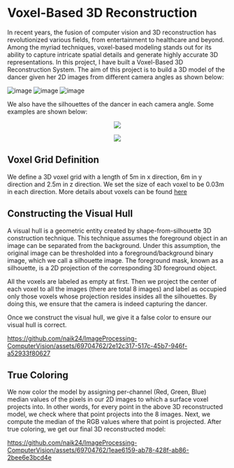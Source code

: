 # Voxel-Based 3D Reconstruction

In recent years, the fusion of computer vision and 3D reconstruction has revolutionized various fields, from entertainment to healthcare and beyond. Among the myriad techniques, voxel-based modeling stands out for its ability to capture intricate spatial details and generate highly accurate 3D representations. In this project, I have built a Voxel-Based 3D Reconstruction System. The aim of this project is to build a 3D model of the dancer given her 2D images from different camera angles as shown below:

![image](https://github.com/naik24/ImageProcessing-ComputerVision/assets/69704762/730f0ca6-3c66-45ae-a0dd-e845a904c541)
![image](https://github.com/naik24/ImageProcessing-ComputerVision/assets/69704762/c908705a-155d-47ea-8159-fc0f2fe2a538)
![image](https://github.com/naik24/ImageProcessing-ComputerVision/assets/69704762/0deea8ed-8cc9-46dd-b8b5-dbfdbbf032c1)

We also have the silhouettes of the dancer in each camera angle. Some examples are shown below:
<p align = "center"><img src = "https://github.com/naik24/ImageProcessing-ComputerVision/assets/69704762/9c345164-4bd8-47af-8c07-e9c26187ccc1"></p>
<p align = "center"><img src = "https://github.com/naik24/ImageProcessing-ComputerVision/assets/69704762/ce6c2606-addc-444c-944a-47a0dd087253"></p>

## Voxel Grid Definition
We define a 3D voxel grid with a length of 5m in x direction, 6m in y direction and 2.5m in z direction. We set the size of each voxel to be 0.03m in each direction. More details about voxels can be found <a href = "https://en.wikipedia.org/wiki/Voxel">here</a>

## Constructing the Visual Hull
A visual hull is a geometric entity created by shape-from-silhouette 3D construction technique. This technique assumes the foreground object in an image can be separated from the background. Under this assumption, the original image can be thresholded into a foreground/background binary image, which we call a silhouette image. The foreground mask, known as a silhouette, is a 2D projection of the corresponding 3D foreground object.

All the voxels are labeled as empty at first. Then we project the center of each voxel to all the images (there are total 8 images) and label as occupied only those voxels whose projection resides insides all the silhouettes. By doing this, we ensure that the camera is indeed capturing the dancer.

Once we construct the visual hull, we give it a false color to ensure our visual hull is correct. 

https://github.com/naik24/ImageProcessing-ComputerVision/assets/69704762/2e12c317-517c-45b7-946f-a52933f80627

## True Coloring
We now color the model by assigning per-channel (Red, Green, Blue) median values of the pixels in our 2D images to which a surface voxel projects into. In other words, for every point in the above 3D reconstructed model, we check where that point projects into the 8 images. Next, we compute the median of the RGB values where that point is projected. After true coloring, we get our final 3D reconstructed model:

https://github.com/naik24/ImageProcessing-ComputerVision/assets/69704762/1eae6159-ab78-428f-ab86-2bee6e3bcd4e

